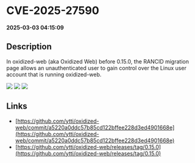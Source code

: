 # CVE-2025-27590

**2025-03-03 04:15:09**

## Description
In oxidized-web (aka Oxidized Web) before 0.15.0, the RANCID migration page allows an unauthenticated user to gain control over the Linux user account that is running oxidized-web.

![](https://img.shields.io/static/v1?label=Score&message=9.0&color=red)
![](https://img.shields.io/static/v1?label=Severity&message=CRITICAL&color=red)
![](https://img.shields.io/static/v1?label=CWE&message=Traversal&color=green)

## Links
- [https://github.com/ytti/oxidized-web/commit/a5220a0ddc57b85cd122bffee228d3ed4901668e](https://github.com/ytti/oxidized-web/commit/a5220a0ddc57b85cd122bffee228d3ed4901668e)
- [https://github.com/ytti/oxidized-web/releases/tag/0.15.0](https://github.com/ytti/oxidized-web/releases/tag/0.15.0)
